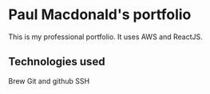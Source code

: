 # Paul Macdonald's portfolio

This is my professional portfolio. It uses AWS and ReactJS.

## Technologies used

Brew
Git and github
SSH
